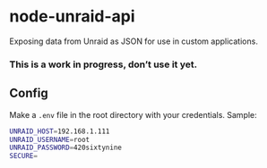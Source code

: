 # node-unraid-api
Exposing data from Unraid as JSON for use in custom applications.

### This is a work in progress, don’t use it yet.

## Config
Make a `.env` file in the root directory with your credentials. Sample:

```bash
UNRAID_HOST=192.168.1.111
UNRAID_USERNAME=root
UNRAID_PASSWORD=420sixtynine
SECURE=
```
